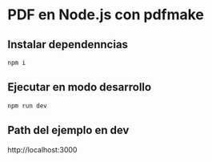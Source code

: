 # PDF en Node.js con pdfmake

## Instalar dependenncias

    npm i

## Ejecutar en modo desarrollo

    npm run dev

## Path del ejemplo en dev

http://localhost:3000
